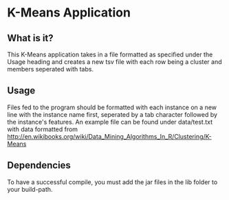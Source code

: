 # K-Means Application

What is it?
-----------

This K-Means application takes in a file formatted as specified
under the Usage heading and creates a new tsv file with each
row being a cluster and members seperated with tabs.

Usage
-----

Files fed to the program should be formatted with each instance
on a new line with the instance name first, seperated by a tab
character followed by the instance's features. An example file 
can be found under data/test.txt with data formatted from
http://en.wikibooks.org/wiki/Data_Mining_Algorithms_In_R/Clustering/K-Means

Dependencies
------------

To have a successful compile, you must add the jar files in
the lib folder to your build-path.


